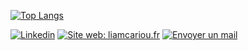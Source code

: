 
[![Top Langs](https://github-readme-stats.vercel.app/api/top-langs/?username=Liamcr21)](https://github.com/anuraghazra/github-readme-stats)

[![Linkedin](https://img.shields.io/badge/-Linkedin-blue?style=flat-square&logo=Linkedin&logoColor=white&link=https://www.linkedin.com/in/Liamcr21/)](https://www.linkedin.com/in/Liamcr21/)
[![Site web: liamcariou.fr](https://img.shields.io/badge/-Visitez%20mon%20site%20web-5d58a2?style=flat-square&logo=Google%20Chrome&logoColor=white&link=https://www.liamcariou.fr/)](https://www.liamcariou.fr/)
[![Envoyer un mail](https://img.shields.io/badge/-Envoyer%20un%20mail-red?style=flat-square&logo=Mail.Ru&logoColor=white&link=mailto:votre.email@domaine.com)](mailto:votre.email@domaine.com)




